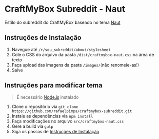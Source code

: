 # CraftMyBox Subreddit - Naut

Estilo do subreddit do CraftMyBox baseado no tema [Naut](https://github.com/Axel--/Naut-for-reddit)

## Instruções de Instalação

  1. Navegue até ``/r/seu_subreddit/about/stylesheet``
  2. Cole o CSS do arquivo da pasta ``/dist/craftmybox-naut.css`` na área de texto
  3. Faça upload das imagens da pasta ``/images/``(não renomeie-as!)
  4. Salve

## Instruções para modificar tema

  > É necessário [Node.js](https://nodejs.org/) instalado

  1. Clone o repositório via ``git clone https://github.com/rafaelpimpa/craftmybox-subreddit.git``
  2. Instale as dependências via ``npm install``
  3. Faça modificações no arquivo ``src/craftmybox-naut.css``
  4. Gere a build via ``gulp``
  5. Siga os passos de [Instruções de Instalação](#instrucoes-de-instalacao)
